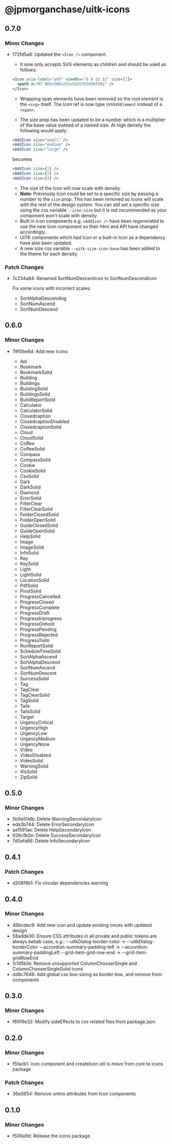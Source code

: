 # @jpmorganchase/uitk-icons

## 0.7.0

### Minor Changes

- 172fd5a8: Updated the `<Icon />` component.

  - It now only accepts SVG elements as children and should be used as follows:

  ```jsx
  <Icon aria-label="add" viewBox="0 0 12 12" size={1}>
    <path d="M7 0H5v5H0v2h5v5h2V7h5V5H7V0z" />
  </Icon>
  ```

  - Wrapping span elements have been removed so the root element is the `<svg>` itself. The Icon ref is now type `SVGSVGElement` instead of a `<span>`.

  - The size prop has been updated to be a number which is a multiplier of the base value instead of a named size. At high density the following would apply:

  ```jsx
  <AddIcon size="small" />
  <AddIcon size="medium" />
  <AddIcon size="large" />
  ```

  becomes

  ```jsx
  <AddIcon size={1} />
  <AddIcon size={2} />
  <AddIcon size={4} />
  ```

  - The size of the Icon will now scale with density.
  - **Note:** Previously Icon could be set to a specific size by passing a number to the `size` prop. This has been removed so Icons will scale with the rest of the design system. You can still set a specific size using the css variable `--icon-size` but it is not recommended as your component won't scale with density.
  - Built in Icon components e.g. `<AddIcon />` have been regenerated to use the new Icon component so their html and API have changed accordingly.
  - UITK components which had Icon or a built-in Icon as a dependancy have also been updated.
  - A new size css variable `--uitk-size-icon-base` has been added to the theme for each density.

### Patch Changes

- 7c234a84: Renamed SortNumDescentIcon to SortNumDescendIcon

  Fix some icons with incorrect scales:

  - SortAlphaDescending
  - SortNumAscend
  - SortNumDescend

## 0.6.0

### Minor Changes

- 78f0be6d: Add new icons:

  - Api
  - Bookmark
  - BookmarkSolid
  - Building
  - Buildings
  - BuildingSolid
  - BuildingsSolid
  - BuildReportSolid
  - Calculator
  - CalculatorSolid
  - Closedcaption
  - ClosedcaptionDisabled
  - ClosedcaptionSolid
  - Cloud
  - CloudSolid
  - Coffee
  - CoffeeSolid
  - Compass
  - CompassSolid
  - Cookie
  - CookieSolid
  - CsvSolid
  - Dark
  - DarkSolid
  - Diamond
  - ErrorSolid
  - FilterClear
  - FilterClearSolid
  - FolderClosedSolid
  - FolderOpenSolid
  - GuideClosedSolid
  - GuideOpenSolid
  - HelpSolid
  - Image
  - ImageSolid
  - InfoSolid
  - Key
  - KeySolid
  - Light
  - LightSolid
  - LocationSolid
  - PdfSolid
  - PivotSolid
  - ProgressCancelled
  - ProgressClosed
  - ProgressComplete
  - ProgressDraft
  - ProgressInprogress
  - ProgressOnhold
  - ProgressPending
  - ProgressRejected
  - ProgressTodo
  - RunReportSolid
  - ScheduleTimeSolid
  - SortAlphaAscend
  - SortAlphaDescend
  - SortNumAscend
  - SortNumDescent
  - SuccessSolid
  - Tag
  - TagClear
  - TagClearSolid
  - TagSolid
  - Tails
  - TailsSolid
  - Target
  - UrgencyCritical
  - UrgencyHigh
  - UrgencyLow
  - UrgencyMedium
  - UrgencyNone
  - Video
  - VideoDisabled
  - VideoSolid
  - WarningSolid
  - XlsSolid
  - ZipSolid

## 0.5.0

### Minor Changes

- 5b9a50db: Delete WarningSecondaryIcon
- eda3b744: Delete ErrorSecondaryIcon
- ae1591ae: Delete HelpSecondaryIcon
- 926cfb2e: Delete SuccessSecondaryIcon
- 7d5afa66: Delete InfoSecondaryIcon

## 0.4.1

### Patch Changes

- d208f8b1: Fix circular dependencies warning

## 0.4.0

### Minor Changes

- 46bcdec9: Add new icon and update existing onces with updated design
- 58adde30: Ensure CSS attributes in all private and public tokens are always kebab case, e.g.:
  --uitkDialog-border-color -> --uitkDialog-borderColor
  --accordion-summary-padding-left -> --accordion-summary-paddingLeft
  --grid-item-grid-row-end -> --grid-item-gridRowEnd
- 1c1d5b1e: Remove unsupported ColumnChooserSingle and ColumnChooserSingleSolid icons
- dd8c7646: Add global css box-sizing as border-box, and remove from components

## 0.3.0

### Minor Changes

- f6919e32: Modify sideEffects to css related files from package.json

## 0.2.0

### Minor Changes

- f5facb1: Icon component and createIcon util is move from core to icons package

### Patch Changes

- 36e0654: Remove xmlns attributes from Icon components

## 0.1.0

### Minor Changes

- f509a9d: Release the icons package.
